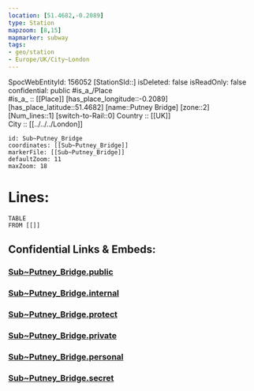 ```yaml
---
location: [51.4682,-0.2089] 
type: Station 
mapzoom: [8,15] 
mapmarker: subway 
tags:
- geo/station
- Europe/UK/City~London
---
```

SpocWebEntityId: 156052
[StationSId::] 
isDeleted: false
isReadOnly: false
confidential: public
#is_a_/Place  
#is_a_ :: [[Place]] 
[has_place_longitude::-0.2089] 
[has_place_latitude::51.4682] 
[name::Putney Bridge] 
[zone::2] 
[Num_lines::1] 
[switch-to-Rail::0] 
Country :: [[UK]]  
City :: [[../../../London]]  


```leaflet
id: Sub~Putney_Bridge
coordinates: [[Sub~Putney_Bridge]] 
markerFile: [[Sub~Putney_Bridge]] 
defaultZoom: 11 
maxZoom: 18
```


# Lines: 
```dataview
TABLE 
FROM [[]] 
```


## Confidential Links & Embeds: 

### [Sub~Putney_Bridge.public](/_public/\Earth\Continent\Europe\Europe~North\UK\England\Regions~England\London,Greater\cities~GreaterLondon\Underground\StationSub~Putney_Bridge.public.md) 

### [Sub~Putney_Bridge.internal](/_internal/\Earth\Continent\Europe\Europe~North\UK\England\Regions~England\London,Greater\cities~GreaterLondon\Underground\StationSub~Putney_Bridge.internal.md) 

### [Sub~Putney_Bridge.protect](/_protect/\Earth\Continent\Europe\Europe~North\UK\England\Regions~England\London,Greater\cities~GreaterLondon\Underground\StationSub~Putney_Bridge.protect.md) 

### [Sub~Putney_Bridge.private](/_private/\Earth\Continent\Europe\Europe~North\UK\England\Regions~England\London,Greater\cities~GreaterLondon\Underground\StationSub~Putney_Bridge.private.md) 

### [Sub~Putney_Bridge.personal](/_personal/\Earth\Continent\Europe\Europe~North\UK\England\Regions~England\London,Greater\cities~GreaterLondon\Underground\StationSub~Putney_Bridge.personal.md) 

### [Sub~Putney_Bridge.secret](/_secret/\Earth\Continent\Europe\Europe~North\UK\England\Regions~England\London,Greater\cities~GreaterLondon\Underground\StationSub~Putney_Bridge.secret.md)

